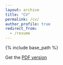 ```yaml
---
layout: archive
title: "CV"
permalink: /cv/
author_profile: true
redirect_from:
  - /resume
---
```


{% include base_path %}

Get the [PDF version](http://icemiliang.github.io/files/resume.pdf)


